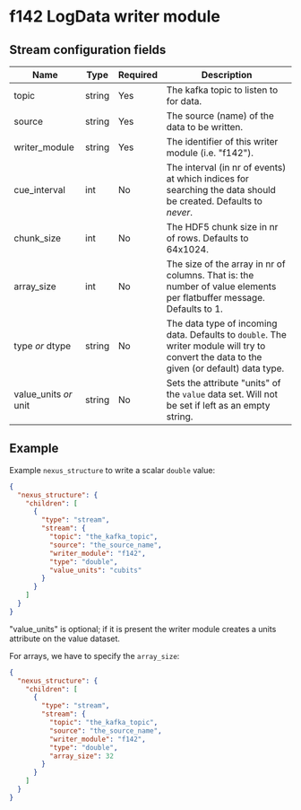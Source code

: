 # f142 LogData writer module

## Stream configuration fields

|Name|Type|Required|Description|
---|---|---|---|
topic|string|Yes|The kafka topic to listen to for data.|
source|string|Yes|The source (name) of the data to be written.|
writer_module|string|Yes|The identifier of this writer module (i.e. "f142").|
cue_interval|int|No|The interval (in nr of events) at which indices for searching the data should be created. Defaults to _never_.|
chunk_size|int|No|The HDF5 chunk size in nr of rows. Defaults to 64x1024.|
array_size|int|No|The size of the array in nr of columns. That is: the number of value elements per flatbuffer message. Defaults to 1. |
type _or_ dtype|string|No|The data type of incoming data. Defaults to `double`. The writer module will try to convert the data to the given (or default) data type.|
value_units _or_ unit|string|No|Sets the attribute "units" of the `value` data set. Will not be set if left as an empty string.|

## Example

Example `nexus_structure` to write a scalar `double` value:

```json
{
  "nexus_structure": {
    "children": [
      {
        "type": "stream",
        "stream": {
          "topic": "the_kafka_topic",
          "source": "the_source_name",
          "writer_module": "f142",
          "type": "double",
          "value_units": "cubits"
        }
      }
    ]
  }
}
```

"value_units" is optional; if it is present the writer module creates a units attribute on the value dataset.

For arrays, we have to specify the `array_size`:

```json
{
  "nexus_structure": {
    "children": [
      {
        "type": "stream",
        "stream": {
          "topic": "the_kafka_topic",
          "source": "the_source_name",
          "writer_module": "f142",
          "type": "double",
          "array_size": 32
        }
      }
    ]
  }
}
```

